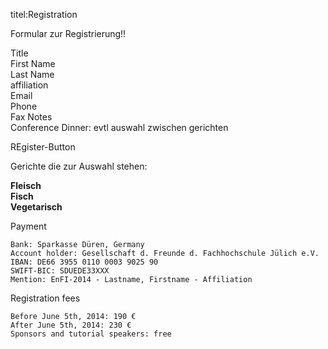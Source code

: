 titel:Registration

Formular zur Registrierung!!

Title  
First Name  
Last Name  
affiliation  
Email  
Phone  
Fax 
Notes  
Conference Dinner: evtl auswahl zwischen gerichten

REgister-Button


Gerichte die zur Auswahl stehen:

**Fleisch**  
**Fisch**  
**Vegetarisch**


Payment

    Bank: Sparkasse Düren, Germany
    Account holder: Gesellschaft d. Freunde d. Fachhochschule Jülich e.V.
    IBAN: DE66 3955 0110 0003 9025 90
    SWIFT-BIC: SDUEDE33XXX
    Mention: EnFI-2014 - Lastname, Firstname - Affiliation

Registration fees

    Before June 5th, 2014: 190 €
    After June 5th, 2014: 230 €
    Sponsors and tutorial speakers: free
